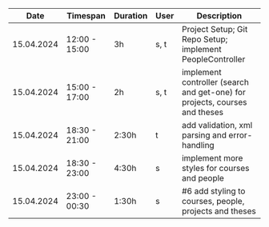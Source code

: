 | Date       | Timespan      | Duration | User | Description                                                                |
|------------|---------------|----------|------|----------------------------------------------------------------------------|
| 15.04.2024 | 12:00 - 15:00 | 3h       | s, t | Project Setup; Git Repo Setup; implement PeopleController                  |
| 15.04.2024 | 15:00 - 17:00 | 2h       | s, t | implement controller (search and get-one) for projects, courses and theses |
| 15.04.2024 | 18:30 - 21:00 | 2:30h    | t    | add validation, xml parsing and error-handling                             |
| 15.04.2024 | 18:30 - 23:00 | 4:30h    | s    | implement more styles for courses and people                               |
| 15.04.2024 | 23:00 - 00:30 | 1:30h    | s    | #6 add styling to courses, people, projects and theses                     |

